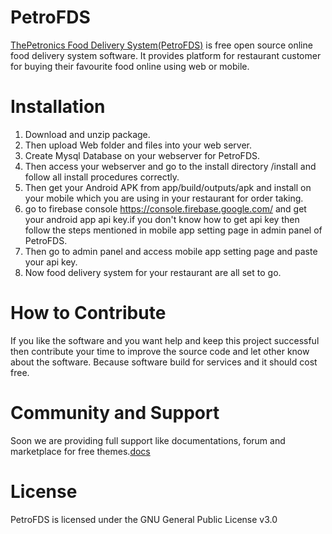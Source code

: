 # PetroFDS
[ThePetronics Food Delivery System(PetroFDS)](http://fds.thepetronics.com) is free open source online food delivery system software. It provides platform for restaurant customer for buying their favourite food online using web or mobile.

# Installation
1. Download and unzip package.
2. Then upload Web folder and files into your web server.
2. Create Mysql Database on your webserver for PetroFDS.
3. Then access your webserver and go to the install directory /install and follow all install procedures correctly.
4. Then get your Android APK from app/build/outputs/apk and install on your mobile which you are using in your restaurant for order taking.
5. go to firebase console https://console.firebase.google.com/ and get your android app api key.if you don't know how to get api key then follow the steps mentioned in mobile app setting page in admin panel of PetroFDS.
6. Then go to admin panel and access mobile app setting page and paste your api key.
7. Now food delivery system for your restaurant are all set to go.

# How to Contribute
If you like the software and you want help and keep this project successful then contribute your time to improve the source code and let other know about the software. Because software build for services and it should cost free.

# Community and Support
Soon we are providing full support like documentations, forum and marketplace for free themes.[docs](http://fds.thepetronics.com/docs/)

# License
PetroFDS is licensed under the GNU General Public License v3.0
